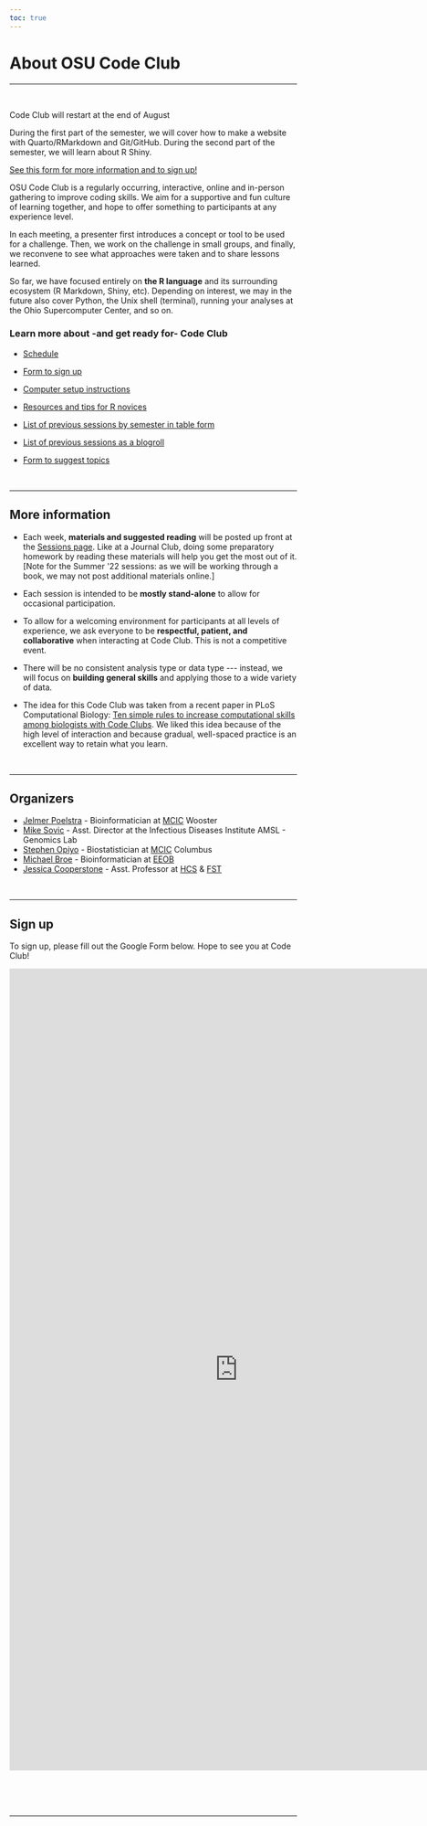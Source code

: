```yaml
---
toc: true
---
```


# About OSU Code Club

----

<br>

<div class="alert alert-note"><div>

Code Club will restart at the end of August

During the first part of the semester,
we will cover how to make a website with Quarto/RMarkdown and Git/GitHub.
During the second part of the semester, we will learn about R Shiny.

<a href="https://forms.office.com/r/SgmdwJXEXx">See this form for more information and to sign up!</a>

</div></div>

OSU Code Club is a regularly occurring, interactive, online and in-person gathering to improve coding skills.
We aim for a supportive and fun culture of learning together, and hope to offer something to participants at any experience level.

In each meeting, a presenter first introduces a concept or tool to be used for a challenge.
Then, we work on the challenge in small groups, and finally,
we reconvene to see what approaches were taken and to share lessons learned.  

So far, we have focused entirely on **the R language** and its surrounding ecosystem (R Markdown, Shiny, etc).
Depending on interest, we may in the future also cover Python, the Unix shell (terminal),
running your analyses at the Ohio Supercomputer Center, and so on.

### Learn more about -and get ready for- Code Club

- [Schedule](/codeclub-schedule/)

- [Form to sign up](#sign-up)

- [Computer setup instructions](/codeclub-setup/)

- [Resources and tips for R novices](/tutorials/r-resources-tips/)

- [List of previous sessions by semester in table form](/codeclub-schedule/#previous-semesters)

- [List of previous sessions as a blogroll](/codeclub/)

- [Form to suggest topics](/codeclub-suggest/)


<br>

----

## More information

- Each week, **materials and suggested reading** will be posted up front at the [Sessions page](/codeclub/).
  Like at a Journal Club, doing some preparatory homework by reading these materials will help you get the most out of it.
  [Note for the Summer '22 sessions: as we will be working through a book, we may not post additional materials online.]

- Each session is intended to be **mostly stand-alone** to allow for occasional participation.

- To allow for a welcoming environment for participants at all levels of experience,
  we ask everyone to be **respectful, patient, and collaborative** when interacting at Code Club.
  This is not a competitive event.

- There will be no consistent analysis type or data type ---
  instead, we will focus on **building general skills** and applying those to a wide variety of data.

- The idea for this Code Club was taken from a recent paper in PLoS Computational Biology:
  [Ten simple rules to increase computational skills among biologists with Code   Clubs](https://journals.plos.org/ploscompbiol/article?id=10.1371/journal.pcbi.1008119).
  We liked this idea because of the high level of interaction and because gradual,
  well-spaced practice is an excellent way to retain what you learn.

<br>

----

## Organizers

- [Jelmer Poelstra](/authors/admin/) - Bioinformatician at [MCIC](http://mcic.osu.edu/) Wooster
- [Mike Sovic](/authors/mike-sovic/) - Asst. Director at the Infectious Diseases Institute AMSL - Genomics Lab
- [Stephen Opiyo](/authors/stephen-opiyo/) - Biostatistician at [MCIC](http://mcic.osu.edu/) Columbus
- [Michael Broe](/authors/michael-broe/) - Bioinformatician at [EEOB](https://eeob.osu.edu/)
- [Jessica Cooperstone](/authors/jessica-cooperstone/) - Asst. Professor at [HCS](https://hcs.osu.edu/) & [FST](https://fst.osu.edu/)

<br>

----

## Sign up

To sign up, please fill out the Google Form below. Hope to see you at Code Club! 

<iframe src="https://docs.google.com/forms/d/e/1FAIpQLSd_N7FkNlPnCN76J1UMCi4SlCkkG2Bq0l2llxsd7EGkdlDawA/viewform?embedded=true" width="800" height="1404" frameborder="0" marginheight="0" marginwidth="0">Loading…</iframe>

<br/> <br/> <br/>

----
